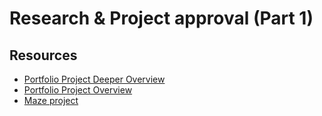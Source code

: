 # Research & Project approval (Part 1)

## Resources
- [Portfolio Project Deeper Overview](https://intranet.alxswe.com/concepts/102042)
- [Portfolio Project Overview](https://intranet.alxswe.com/concepts/137)
- [Maze project](https://intranet.alxswe.com/concepts/133)

